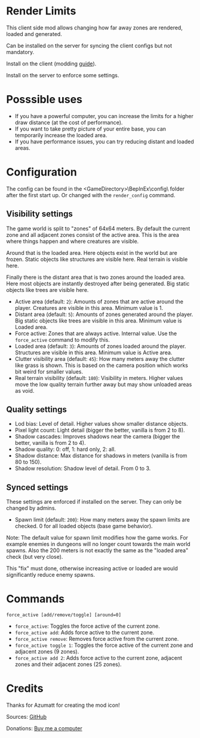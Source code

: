# Render Limits

This client side mod allows changing how far away zones are rendered, loaded and generated.

Can be installed on the server for syncing the client configs but not mandatory.

Install on the client (modding [guide](https://youtu.be/L9ljm2eKLrk)).

Install on the server to enforce some settings.

# Posssible uses

- If you have a powerful computer, you can increase the limits for a higher draw distance (at the cost of performance).
- If you want to take pretty picture of your entire base, you can temporarily increase the loaded area.
- If you have performance issues, you can try reducing distant and loaded areas.

# Configuration

The config can be found in the \<GameDirectory\>\BepInEx\config\ folder after the first start up. Or changed with the `render_config` command.

## Visibility settings

The game world is split to "zones" of 64x64 meters. By default the current zone and all adjacent zones consist of the active area. This is the area where things happen and where creatures are visible.

Around that is the loaded area. Here objects exist in the world but are frozen. Static objects like structures are visible here. Real terrain is visible here.

Finally there is the distant area that is two zones around the loaded area. Here most objects are instantly destroyed after being generated. Big static objects like trees are visible here.

- Active area (default: `2`): Amounts of zones that are active around the player. Creatures are visible in this area. Minimum value is 1.
- Distant area (default: `5`): Amounts of zones generated around the player. Big static objects like trees are visible in this area. Minimum value is Loaded area.
- Force active: Zones that are always active. Internal value. Use the `force_active` command to modify this.
- Loaded area (default: `3`): Amounts of zones loaded around the player. Structures are visible in this area. Minimum value is Active area.
- Clutter visibility area (default: `45`): How many meters away the clutter like grass is shown. This is based on the camera position which works bit weird for smaller values.
- Real terrain visibility (default: `180`): Visibility in meters. Higher values move the low quality terrain further away but may show unloaded areas as void.

## Quality settings

- Lod bias: Level of detail. Higher values show smaller distance objects.
- Pixel light count: Light detail (bigger the better, vanilla is from 2 to 8).
- Shadow cascades: Improves shadows near the camera (bigger the better, vanilla is from 2 to 4).
- Shadow quality: 0: off, 1: hard only, 2: all.
- Shadow distance: Max distance for shadows in meters (vanilla is from 80 to 150).
- Shadow resolution: Shadow level of detail. From 0 to 3.

## Synced settings

These settings are enforced if installed on the server. They can only be changed by admins.

- Spawn limit (default: `200`): How many meters away the spawn limits are checked. 0 for all loaded objects (base game behavior).

Note: The default value for spawn limit modifies how the game works. For example enemies in dungeons will no longer count towards the main world spawns. Also the 200 meters is not exactly the same as the "loaded area" check (but very close).

This "fix" must done, otherwise increasing active or loaded are would significantly reduce enemy spawns.

# Commands

`force_active [add/remove/toggle] [around=0]`

- `force_active`: Toggles the force active of the current zone.
- `force_active add`: Adds force active to the current zone.
- `force_active remove`: Removes force active from the current zone.
- `force_active toggle 1`: Toggles the force active of the current zone and adjacent zones (9 zones).
- `force_active add 2`: Adds force active to the current zone, adjacent zones and their adjacent zones (25 zones).

# Credits

Thanks for Azumatt for creating the mod icon!

Sources: [GitHub](https://github.com/JereKuusela/valheim-render_limits)

Donations: [Buy me a computer](https://www.buymeacoffee.com/jerekuusela)

